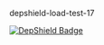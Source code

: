 depshield-load-test-17

[![DepShield Badge](https://cpeters2.dev.depshield.sonatype.org/badges/depshield-load-cpeters2d/depshield-load-test-17/depshield.svg)](https://sonatype.github.io/depshield-github-pages)
